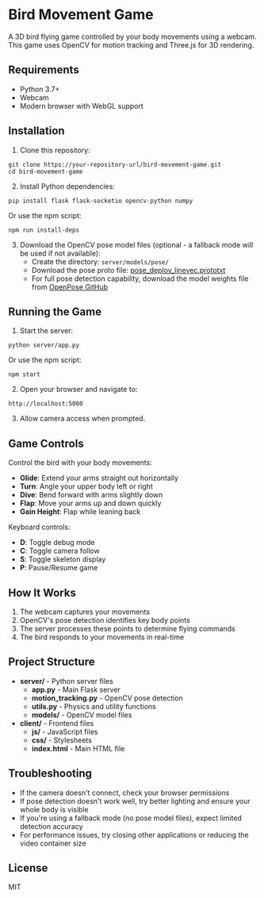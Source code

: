 # Bird Movement Game

A 3D bird flying game controlled by your body movements using a webcam. This game uses OpenCV for motion tracking and Three.js for 3D rendering.

## Requirements

- Python 3.7+ 
- Webcam
- Modern browser with WebGL support

## Installation

1. Clone this repository:
```
git clone https://your-repository-url/bird-movement-game.git
cd bird-movement-game
```

2. Install Python dependencies:
```
pip install flask flask-socketio opencv-python numpy
```

Or use the npm script:
```
npm run install-deps
```

3. Download the OpenCV pose model files (optional - a fallback mode will be used if not available):
   - Create the directory: `server/models/pose/`
   - Download the pose proto file: [pose_deploy_linevec.prototxt](https://raw.githubusercontent.com/CMU-Perceptual-Computing-Lab/openpose/master/models/pose/coco/pose_deploy_linevec.prototxt)
   - For full pose detection capability, download the model weights file from [OpenPose GitHub](https://github.com/CMU-Perceptual-Computing-Lab/openpose/tree/master/models)

## Running the Game

1. Start the server:
```
python server/app.py
```

Or use the npm script:
```
npm start
```

2. Open your browser and navigate to:
```
http://localhost:5000
```

3. Allow camera access when prompted.

## Game Controls

Control the bird with your body movements:

- **Glide**: Extend your arms straight out horizontally
- **Turn**: Angle your upper body left or right
- **Dive**: Bend forward with arms slightly down
- **Flap**: Move your arms up and down quickly
- **Gain Height**: Flap while leaning back

Keyboard controls:
- **D**: Toggle debug mode
- **C**: Toggle camera follow
- **S**: Toggle skeleton display
- **P**: Pause/Resume game

## How It Works

1. The webcam captures your movements
2. OpenCV's pose detection identifies key body points
3. The server processes these points to determine flying commands
4. The bird responds to your movements in real-time

## Project Structure

- **server/** - Python server files
  - **app.py** - Main Flask server
  - **motion_tracking.py** - OpenCV pose detection
  - **utils.py** - Physics and utility functions
  - **models/** - OpenCV model files
- **client/** - Frontend files
  - **js/** - JavaScript files
  - **css/** - Stylesheets
  - **index.html** - Main HTML file

## Troubleshooting

- If the camera doesn't connect, check your browser permissions
- If pose detection doesn't work well, try better lighting and ensure your whole body is visible
- If you're using a fallback mode (no pose model files), expect limited detection accuracy
- For performance issues, try closing other applications or reducing the video container size

## License

MIT